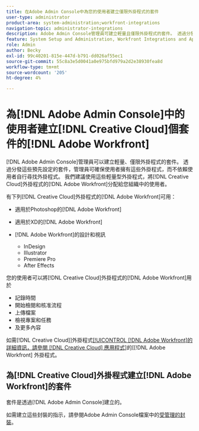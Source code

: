 ```yaml
---
title: 在Adobe Admin Console中為您的使用者建立僅限外掛程式的套件
user-type: administrator
product-area: system-administration;workfront-integrations
navigation-topic: administrator-integrations
description: Adobe Admin Console管理員可建立輕量且僅限外掛程式的套件。 透過分發這些預先設定的套件，管理員可確保使用者擁有這些外掛程式，而不依賴使用者自行尋找外掛程式。 我們建議使用這些輕量型外掛程式，將Adobe Workfront的Creative Cloud外掛程式分配給您組織中的使用者。
feature: System Setup and Administration, Workfront Integrations and Apps
role: Admin
author: Becky
exl-id: 99c40201-815e-447d-b791-dd026af55ec1
source-git-commit: 55c8a3e5d0041a0e975bfd979a2d2e38930fea8d
workflow-type: tm+mt
source-wordcount: '205'
ht-degree: 4%

---
```


# 為[!DNL Adobe Admin Console]中的使用者建立[!DNL Creative Cloud]個套件的[!DNL Adobe Workfront]

[!DNL Adobe Admin Console]管理員可以建立輕量、僅限外掛程式的套件。 透過分發這些預先設定的套件，管理員可確保使用者擁有這些外掛程式，而不依賴使用者自行尋找外掛程式。 我們建議使用這些輕量型外掛程式，將[!DNL Creative Cloud]外掛程式的[!DNL Adobe Workfront]分配給您組織中的使用者。

有下列[!DNL Creative Cloud]外掛程式的[!DNL Adobe Workfront]可用：

* 適用於Photoshop的[!DNL Adobe Workfront]
* 適用於XD的[!DNL Adobe Workfront]
* [!DNL Adobe Workfront]的設計和視訊

   * InDesign
   * Illustrator
   * Premiere Pro
   * After Effects

您的使用者可以將[!DNL Creative Cloud]外掛程式的[!DNL Adobe Workfront]用於

* 記錄時間
* 開始檢閱和核准流程
* 上傳檔案
* 檢視專案和任務
* 及更多內容

如需[!DNL Creative Cloud]&rbrack;外掛程式[[!UICONTROL [!DNL Adobe Workfront]的詳細資訊，請參閱 [!DNL Creative Cloud] 應用程式]](/help/quicksilver/workfront-integrations-and-apps/adobe-workfront-for-creative-cloud/wf-adobe-cc.md)的&lbrack;[!DNL Adobe Workfront] 外掛程式。

## 為[!DNL Creative Cloud]外掛程式建立[!DNL Adobe Workfront]的套件

套件是透過[!DNL Adobe Admin Console]建立的。

如需建立這些封裝的指示，請參閱Adobe Admin Console檔案中的[受管理的封裝](https://helpx.adobe.com/enterprise/using/create-nul-packages.html#managed-packages)。
